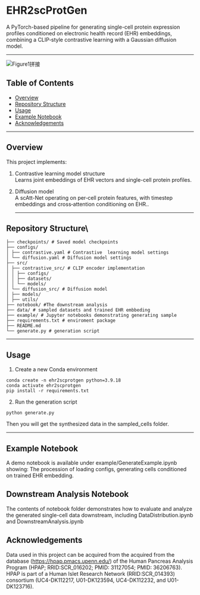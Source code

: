 # EHR2scProtGen

A PyTorch-based pipeline for generating single-cell protein expression profiles conditioned on electronic health record (EHR) embeddings, combining a CLIP‐style contrastive learning with a Gaussian diffusion model.

---

![Figure1拼接](https://github.com/user-attachments/assets/1afde13b-33e8-4230-88c5-a3242a04d4ab)


## Table of Contents

- [Overview](#overview)  
- [Repository Structure](#repository-structure)  
- [Usage](#usage)    
- [Example Notebook](#example-notebook)  
- [Acknowledgements](#acknowledgements)  

---

## Overview

This project implements:

1. Contrastive learning model structure  
   Learns joint embeddings of EHR vectors and single-cell protein profiles.  

2. Diffusion model  
   A scAtt-Net operating on per‐cell protein features, with timestep embeddings and cross‐attention conditioning on EHR..
   
   ---

## Repository Structure\
```
├── checkpoints/ # Saved model checkpoints
├── configs/
│ ├── contrastive.yaml # Contrastive  learning model settings
│ └── diffusion.yaml # Diffusion model settings
├── src/
│ ├── contrastive_src/ # CLIP encoder implementation
│ │ ├── configs/
│ │ ├── datasets/
│ │ └── models/
│ └── diffusion_src/ # Diffusion model
│ ├── models/
│ ├── utils/
├── notebook/ #The downstream analysis
├── data/ # sampled datasets and trained EHR embbeding
├── example/ # Jupyter notebooks demonstrating generating sample
├── requirements.txt # enviroment package
├── README.md
└── generate.py # generation script
```
---

## Usage
1. Create a new Conda environment 
```
conda create -n ehr2scprotgen python=3.9.18
conda activate ehr2scprotgen
pip install -r requirements.txt
```
 2. Run the generation script
```
python generate.py
```
Then you will get the synthesized data in the sampled_cells folder.

---
## Example Notebook

A demo notebook is available under example/GenerateExample.ipynb showing:
The procession of loading configs, generating cells conditioned on trained EHR embedding.

## Downstream Analysis Notebook

The contents of notebook folder demonstrates how to evaluate and analyze the generated single-cell data downstream, 
including DataDistribution.ipynb and DownstreamAnalysis.ipynb

## Acknowledgements
Data used in this project can be acquired from the acquired from the database (https://hpap.pmacs.upenn.edu/) of the Human Pancreas Analysis Program (HPAP; RRID:SCR_016202; PMID: 31127054; PMID: 36206763). HPAP is part of a Human Islet Research Network (RRID:SCR_014393) consortium (UC4-DK112217, U01-DK123594, UC4-DK112232, and U01-DK123716).



